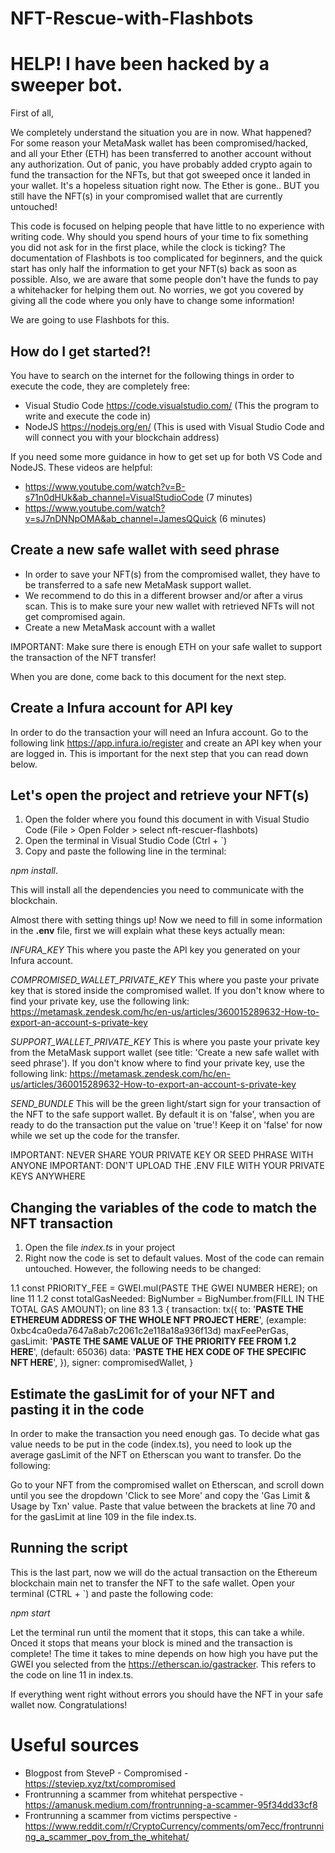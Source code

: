 # NFT-Rescue-with-Flashbots
# HELP! I have been hacked by a sweeper bot.

First of all, 

We completely understand the situation you are in now. What happened? For some reason your MetaMask wallet has been compromised/hacked, and all your Ether (ETH) has been transferred to another account without any authorization. Out of panic, you have probably added crypto again to fund the transaction for the NFTs, but that got sweeped once it landed in your wallet. It's a hopeless situation right now. The Ether is gone.. BUT you still have the NFT(s) in your compromised wallet that are currently untouched!

This code is focused on helping people that have little to no experience with writing code. Why should you spend hours of your time to fix something you did not ask for in the first place, while the clock is ticking? The documentation of Flashbots is too complicated for beginners, and the quick start has only half the information to get your NFT(s) back as soon as possible. Also, we are aware that some people don't have the funds to pay a whitehacker for helping them out. No worries, we got you covered by giving all the code where you only have to change some information!  

We are going to use Flashbots for this.

## How do I get started?!

You have to search on the internet for the following things in order to execute the code, they are completely free:
- Visual Studio Code https://code.visualstudio.com/ (This the program to write and execute the code in)
- NodeJS https://nodejs.org/en/ (This is used with Visual Studio Code and will connect you with your blockchain address)

If you need some more guidance in how to get set up for both VS Code and NodeJS. These videos are helpful:
- https://www.youtube.com/watch?v=B-s71n0dHUk&ab_channel=VisualStudioCode (7 minutes)
- https://www.youtube.com/watch?v=sJ7nDNNpOMA&ab_channel=JamesQQuick (6 minutes)

## Create a new safe wallet with seed phrase

- In order to save your NFT(s) from the compromised wallet, they have to be transferred to a safe new MetaMask support wallet. 
- We recommend to do this in a different browser and/or after a virus scan. This is to make sure your new wallet with retrieved NFTs will not get compromised again. 
- Create a new MetaMask account with a wallet

IMPORTANT: Make sure there is enough ETH on your safe wallet to support the transaction of the NFT transfer!

When you are done, come back to this document for the next step.

## Create a Infura account for API key
In order to do the transaction your will need an Infura account. Go to the following link https://app.infura.io/register and create an API key when your are logged in. This is important for the next step that you can read down below. 

## Let's open the project and retrieve your NFT(s)

1. Open the folder where you found this document in with Visual Studio Code (File > Open Folder > select nft-rescuer-flashbots)
2. Open the terminal in Visual Studio Code (Ctrl + `)
3. Copy and paste the following line in the terminal: 

*npm install*. 

This will install all the dependencies you need to communicate with the blockchain.

Almost there with setting things up! Now we need to fill in some information in the **.env** file, first we will explain what these keys actually mean:

*INFURA_KEY*
This where you paste the API key you generated on your Infura account.

*COMPROMISED_WALLET_PRIVATE_KEY*
This where you paste your private key that is stored inside the compromised wallet. If you don't know where to find your private key, use the following link:
https://metamask.zendesk.com/hc/en-us/articles/360015289632-How-to-export-an-account-s-private-key

*SUPPORT_WALLET_PRIVATE_KEY*
This is where you paste your private key from the MetaMask support wallet (see title: 'Create a new safe wallet with seed phrase'). If you don't know where to find your private key, use the following link:
https://metamask.zendesk.com/hc/en-us/articles/360015289632-How-to-export-an-account-s-private-key

*SEND_BUNDLE*
This will be the green light/start sign for your transaction of the NFT to the safe support wallet. By default it is on 'false', when you are ready to do the transaction put the value on 'true'! Keep it on 'false' for now while we set up the code for the transfer.

IMPORTANT: NEVER SHARE YOUR PRIVATE KEY OR SEED PHRASE WITH ANYONE
IMPORTANT: DON'T UPLOAD THE .ENV FILE WITH YOUR PRIVATE KEYS ANYWHERE

## Changing the variables of the code to match the NFT transaction

1. Open the file *index.ts* in your project
2. Right now the code is set to default values. Most of the code can remain untouched. However, the following needs to be changed:

1.1 const PRIORITY_FEE = GWEI.mul(PASTE THE GWEI NUMBER HERE); on line 11
1.2 const totalGasNeeded: BigNumber = BigNumber.from(FILL IN THE TOTAL GAS AMOUNT); on line 83
1.3 {
      transaction: tx({
        to: '**PASTE THE ETHEREUM ADDRESS OF THE WHOLE NFT PROJECT HERE**', (example: 0xbc4ca0eda7647a8ab7c2061c2e118a18a936f13d)
        maxFeePerGas,
        gasLimit: '**PASTE THE SAME VALUE OF THE PRIORITY FEE FROM 1.2 HERE**', (default: 65036)
        data: '**PASTE THE HEX CODE OF THE SPECIFIC NFT HERE**',
      }),
      signer: compromisedWallet,
      }

## Estimate the gasLimit for of your NFT and pasting it in the code 

In order to make the transaction you need enough gas. To decide what gas value needs to be put in the code (index.ts), you need to look up the average gasLimit of the NFT on Etherscan you want to transfer. Do the following: 

Go to your NFT from the compromised wallet on Etherscan, and scroll down until you see the dropdown 'Click to see More' and copy the 'Gas Limit & Usage by Txn' value. Paste that value between the brackets at line 70 and for the gasLimit at line 109 in the file index.ts.

## Running the script

This is the last part, now we will do the actual transaction on the Ethereum blockchain main net to transfer the NFT to the safe wallet. Open your terminal (CTRL + `) and paste the following code:

*npm start*

Let the terminal run until the moment that it stops, this can take a while. Onced it stops that means your block is mined and the transaction is complete! The time it takes to mine depends on how high you have put the GWEI you selected from the https://etherscan.io/gastracker. This refers to the code on line 11 in index.ts. 

If everything went right without errors you should have the NFT in your safe wallet now. Congratulations!

# Useful sources
- Blogpost from SteveP - Compromised - https://steviep.xyz/txt/compromised
- Frontrunning a scammer from whitehat perspective - https://amanusk.medium.com/frontrunning-a-scammer-95f34dd33cf8
- Frontrunning a scammer from victims perspective - https://www.reddit.com/r/CryptoCurrency/comments/om7ecc/frontrunning_a_scammer_pov_from_the_whitehat/
